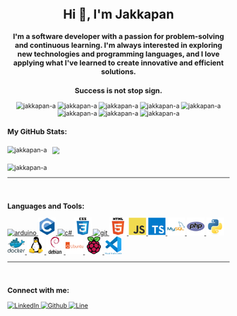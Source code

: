 <h1 align="center">Hi 👋, I'm Jakkapan</h1>
<h3 align="center">I'm a software developer with a passion for problem-solving and continuous learning. I'm always interested in exploring new technologies and programming languages, and I love applying what I've learned to create innovative and efficient solutions.
</h3>
<h3 align="center">
 Success is not stop sign.
</h3>
<!-- Line -->
<p align="center">
    <img src="https://komarev.com/ghpvc/?username=jakkapan-a&label=Profile%20views&color=0e75b6&style=flat" alt="jakkapan-a"/>
    <img src="https://img.shields.io/github/followers/jakkapan-a?label=Followers&style=social" alt="jakkapan-a"/>
    <img src="https://img.shields.io/github/stars/jakkapan-a?label=Stars&style=social" alt="jakkapan-a"/>
    <img src="https://img.shields.io/github/last-commit/jakkapan-a/jakkapan-a?label=Last%20Updated&style=flat" alt="jakkapan-a"/>
    <img src="https://img.shields.io/github/contributors/jakkapan-a/jakkapan-a?label=Contributors&style=flat" alt="jakkapan-a"/>
    <img src="https://img.shields.io/github/issues/jakkapan-a/jakkapan-a?label=Issues&style=flat" alt="jakkapan-a"/>
    <img src="https://img.shields.io/github/issues-pr/jakkapan-a/jakkapan-a?label=Pull%20Requests&style=flat" alt="jakkapan-a"/>
    <img src="https://img.shields.io/github/license/jakkapan-a/jakkapan-a?label=License&style=flat" alt="jakkapan-a"/>
</p>
<!-- <hr> -->
<!-- <br> -->
<h3 align="left">My GitHub Stats:</h3>
<div>

</div>
<p align="left">
    <img src="https://github-readme-stats.vercel.app/api?username=jakkapan-a&show_icons=true&theme=radical" alt="jakkapan-a"/>
    <a href="https://github.com/jakkapan-a">
    <img align="center" style="margin:0.5rem" src="https://github-readme-stats.vercel.app/api/top-langs/?username=jakkapan-a&hide=html,css&&text_color=c9cacc&theme=radical" />
    </a>
</p>



<p  align="Right">
    <!-- <img src="https://github-readme-stats.vercel.app/api/top-langs/?username=jakkapan-a&hide=html,css&layout=compact&theme=radical" alt="jakkapan-a"/> -->

</p>
<p align="left">
    <img src="https://github-readme-streak-stats.herokuapp.com/?user=jakkapan-a&theme=radical" alt="jakkapan-a"/>
</p>

<!-- Line -->
<hr>
<br>
<h3 align="left">Languages and Tools:</h3>
<p align="left"> 
    <a href="https://www.arduino.cc/" target="_blank" rel="noreferrer"> 
        <img src="https://cdn.worldvectorlogo.com/logos/arduino-1.svg" alt="arduino" width="40" height="40"/> 
    </a> 
    <a href="https://www.cprogramming.com/" target="_blank" rel="noreferrer"> 
        <img src="https://raw.githubusercontent.com/devicons/devicon/master/icons/c/c-original.svg" alt="c" width="40" height="40"/> 
    </a> 
        <a href="https://www.cprogramming.com/" target="_blank" rel="noreferrer"> 
        <img src="https://cdn.worldvectorlogo.com/logos/c--4.svg" alt="c#" width="40" height="40"/> 
    </a> 
    <a href="https://www.w3schools.com/css/" target="_blank" rel="noreferrer"> 
        <img src="https://raw.githubusercontent.com/devicons/devicon/master/icons/css3/css3-original-wordmark.svg" alt="css3" width="40" height="40"/> 
    </a> 
    <a href="https://git-scm.com/" target="_blank" rel="noreferrer"> 
        <img src="https://www.vectorlogo.zone/logos/git-scm/git-scm-icon.svg" alt="git" width="40" height="40"/> 
    </a>
    <a href="https://www.w3.org/html/" target="_blank" rel="noreferrer"> 
        <img src="https://raw.githubusercontent.com/devicons/devicon/master/icons/html5/html5-original-wordmark.svg" alt="html5" width="40" height="40"/> 
    </a> 
    <a href="https://developer.mozilla.org/en-US/docs/Web/JavaScript" target="_blank" rel="noreferrer"> 
        <img src="https://raw.githubusercontent.com/devicons/devicon/master/icons/javascript/javascript-original.svg" alt="javascript" width="40" height="40"/> 
    </a> 
    <!-- typescript -->
    <a href="https://www.typescriptlang.org/" target="_blank" rel="noreferrer">
        <img src="https://raw.githubusercontent.com/devicons/devicon/master/icons/typescript/typescript-original.svg" alt="typescript" width="40" height="40"/>
    </a>
    <a href="https://www.mysql.com/" target="_blank" rel="noreferrer"> 
        <img src="https://raw.githubusercontent.com/devicons/devicon/master/icons/mysql/mysql-original-wordmark.svg" alt="mysql" width="40" height="40"/> 
    </a> 
    <a href="https://www.php.net" target="_blank" rel="noreferrer"> 
        <img src="https://raw.githubusercontent.com/devicons/devicon/master/icons/php/php-original.svg" alt="php" width="40" height="40"/> 
    </a> 
    <a href="https://www.python.org" target="_blank" rel="noreferrer"> 
        <img src="https://raw.githubusercontent.com/devicons/devicon/master/icons/python/python-original.svg" alt="python" width="40" height="40"/> 
    </a> 
    <!-- Docker -->
    <a href="https://www.docker.com/" target="_blank" rel="noreferrer">
        <img src="https://raw.githubusercontent.com/devicons/devicon/master/icons/docker/docker-original-wordmark.svg" alt="docker" width="40" height="40"/>
    </a>
    <!-- Linux -->
    <a href="https://www.linux.org/" target="_blank" rel="noreferrer">
        <img src="https://raw.githubusercontent.com/devicons/devicon/master/icons/linux/linux-original.svg" alt="linux" width="40" height="40"/>
    </a>
    <!-- Debian -->
    <a href="https://www.debian.org/" target="_blank" rel="noreferrer">
        <img src="https://raw.githubusercontent.com/devicons/devicon/master/icons/debian/debian-original-wordmark.svg" alt="debian" width="40" height="40"/>
    </a>
    <!-- Ubuntu -->
    <a href="https://ubuntu.com/" target="_blank" rel="noreferrer">
        <img src="https://raw.githubusercontent.com/devicons/devicon/master/icons/ubuntu/ubuntu-plain-wordmark.svg" alt="ubuntu" width="40" height="40"/>
    </a>
    <!-- Raspberry Pi -->
    <a href="https://www.raspberrypi.org/" target="_blank" rel="noreferrer">
        <img src="https://raw.githubusercontent.com/devicons/devicon/master/icons/raspberrypi/raspberrypi-original.svg" alt="raspberrypi" width="40" height="40"/>
    </a>
    <!-- Visual Studio Code -->
    <a href="https://code.visualstudio.com/" target="_blank" rel="noreferrer">
        <img src="https://raw.githubusercontent.com/devicons/devicon/master/icons/vscode/vscode-original-wordmark.svg" alt="vscode" width="40" height="40"/>
    </a>   
</p>

<hr>
<br>
<h3 align="left">Connect with me:</h3>
<p align="left">
<!-- linkedin -->
    <a href="https://www.linkedin.com/in/jakkapan-at" target="_blank" rel="noreferrer">
        <img src="https://img.shields.io/badge/-LinkedIn-0077B5?style=flat&logo=Linkedin&logoColor=white" alt="LinkedIn"/>
    </a>
    <!-- Github -->
    <a href="https://github.com/jakkapan-a" target="_blank" rel="noreferrer">
        <img src="https://img.shields.io/badge/-Github-181717?style=flat&logo=Github&logoColor=white" alt="Github"/>
    </a>
    <!-- Line -->
    <a href="https://line.me/ti/p/~jakkapan-a" target="_blank" rel="noreferrer">
        <img src="https://img.shields.io/badge/-Line-00C300?style=flat&logo=Line&logoColor=white" alt="Line"/>
    </a>
</p>